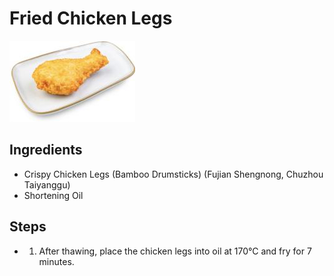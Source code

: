 # Fried Chicken Legs

![Fried Chicken Legs](../../images/%E7%82%B8%E9%B8%A1%E8%85%BF.png)


## Ingredients

- Crispy Chicken Legs (Bamboo Drumsticks) (Fujian Shengnong, Chuzhou Taiyanggu)
- Shortening Oil

## Steps

- 1. After thawing, place the chicken legs into oil at 170°C and fry for 7 minutes.